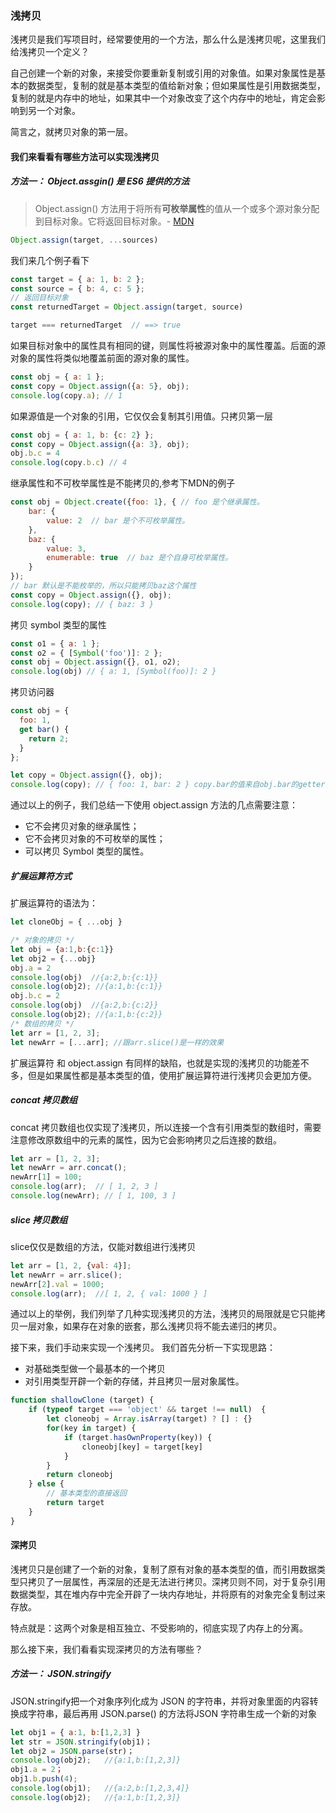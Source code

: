 ### 浅拷贝
浅拷贝是我们写项目时，经常要使用的一个方法，那么什么是浅拷贝呢，这里我们给浅拷贝一个定义？

自己创建一个新的对象，来接受你要重新复制或引用的对象值。如果对象属性是基本的数据类型，复制的就是基本类型的值给新对象；但如果属性是引用数据类型，复制的就是内存中的地址，如果其中一个对象改变了这个内存中的地址，肯定会影响到另一个对象。

简言之，就拷贝对象的第一层。

#### 我们来看看有哪些方法可以实现浅拷贝

##### 方法一： Object.assgin() 是 ES6 提供的方法
> Object.assign() 方法用于将所有**可枚举属性**的值从一个或多个源对象分配到目标对象。它将返回目标对象。- [MDN](https://developer.mozilla.org/zh-CN/docs/Web/JavaScript/Reference/Global_Objects/Object/assign)

```js
Object.assign(target, ...sources)
```

我们来几个例子看下
```js
const target = { a: 1, b: 2 };
const source = { b: 4, c: 5 };
// 返回目标对象
const returnedTarget = Object.assign(target, source)

target === returnedTarget  // ==> true
```

如果目标对象中的属性具有相同的键，则属性将被源对象中的属性覆盖。后面的源对象的属性将类似地覆盖前面的源对象的属性。
```js
const obj = { a: 1 };
const copy = Object.assign({a: 5}, obj);
console.log(copy.a); // 1 
```

如果源值是一个对象的引用，它仅仅会复制其引用值。只拷贝第一层
```js
const obj = { a: 1, b: {c: 2} };
const copy = Object.assign({a: 3}, obj);
obj.b.c = 4
console.log(copy.b.c) // 4
```

继承属性和不可枚举属性是不能拷贝的,参考下MDN的例子
```js
const obj = Object.create({foo: 1}, { // foo 是个继承属性。
    bar: {
        value: 2  // bar 是个不可枚举属性。
    },
    baz: {
        value: 3,
        enumerable: true  // baz 是个自身可枚举属性。
    }
});
// bar 默认是不能枚举的，所以只能拷贝baz这个属性
const copy = Object.assign({}, obj);
console.log(copy); // { baz: 3 }
```
拷贝 symbol 类型的属性
```js
const o1 = { a: 1 };
const o2 = { [Symbol('foo')]: 2 };
const obj = Object.assign({}, o1, o2); 
console.log(obj) // { a: 1, [Symbol(foo)]: 2 }
```
拷贝访问器

```js
const obj = {
  foo: 1,
  get bar() {
    return 2;
  }
};

let copy = Object.assign({}, obj);
console.log(copy); // { foo: 1, bar: 2 } copy.bar的值来自obj.bar的getter函数的返回值
```
通过以上的例子，我们总结一下使用 object.assign 方法的几点需要注意：
- 它不会拷贝对象的继承属性；
- 它不会拷贝对象的不可枚举的属性；
- 可以拷贝 Symbol 类型的属性。

##### 扩展运算符方式

扩展运算符的语法为：
```js
let cloneObj = { ...obj }
```

```js
/* 对象的拷贝 */
let obj = {a:1,b:{c:1}}
let obj2 = {...obj}
obj.a = 2
console.log(obj)  //{a:2,b:{c:1}} 
console.log(obj2); //{a:1,b:{c:1}}
obj.b.c = 2
console.log(obj)  //{a:2,b:{c:2}} 
console.log(obj2); //{a:1,b:{c:2}}
/* 数组的拷贝 */
let arr = [1, 2, 3];
let newArr = [...arr]; //跟arr.slice()是一样的效果
```
扩展运算符 和 object.assign 有同样的缺陷，也就是实现的浅拷贝的功能差不多，但是如果属性都是基本类型的值，使用扩展运算符进行浅拷贝会更加方便。

##### concat 拷贝数组
concat 拷贝数组也仅实现了浅拷贝，所以连接一个含有引用类型的数组时，需要注意修改原数组中的元素的属性，因为它会影响拷贝之后连接的数组。
```js
let arr = [1, 2, 3];
let newArr = arr.concat();
newArr[1] = 100;
console.log(arr);  // [ 1, 2, 3 ]
console.log(newArr); // [ 1, 100, 3 ]
```

##### slice 拷贝数组
slice仅仅是数组的方法，仅能对数组进行浅拷贝
```js
let arr = [1, 2, {val: 4}];
let newArr = arr.slice();
newArr[2].val = 1000;
console.log(arr);  //[ 1, 2, { val: 1000 } ]
```

通过以上的举例，我们列举了几种实现浅拷贝的方法，浅拷贝的局限就是它只能拷贝一层对象，如果存在对象的嵌套，那么浅拷贝将不能去递归的拷贝。

接下来，我们手动来实现一个浅拷贝。
我们首先分析一下实现思路：
- 对基础类型做一个最基本的一个拷贝
- 对引用类型开辟一个新的存储，并且拷贝一层对象属性。

```js
function shallowClone (target) {
    if (typeof target === 'object' && target !== null)  {
        let cloneobj = Array.isArray(target) ? [] : {}
        for(key in target) {
            if (target.hasOwnProperty(key)) {
                cloneobj[key] = target[key]
            }
        }
        return cloneobj
    } else {
        // 基本类型的直接返回
        return target
    }
}
```

#### 深拷贝

浅拷贝只是创建了一个新的对象，复制了原有对象的基本类型的值，而引用数据类型只拷贝了一层属性，再深层的还是无法进行拷贝。深拷贝则不同，对于复杂引用数据类型，其在堆内存中完全开辟了一块内存地址，并将原有的对象完全复制过来存放。

特点就是：这两个对象是相互独立、不受影响的，彻底实现了内存上的分离。

那么接下来，我们看看实现深拷贝的方法有哪些？

##### 方法一： JSON.stringify

 JSON.stringify把一个对象序列化成为 JSON 的字符串，并将对象里面的内容转换成字符串，最后再用 JSON.parse() 的方法将JSON 字符串生成一个新的对象

 ```js
 let obj1 = { a:1, b:[1,2,3] }
let str = JSON.stringify(obj1)；
let obj2 = JSON.parse(str)；
console.log(obj2);   //{a:1,b:[1,2,3]} 
obj1.a = 2；
obj1.b.push(4);
console.log(obj1);   //{a:2,b:[1,2,3,4]}
console.log(obj2);   //{a:1,b:[1,2,3]}
 ```